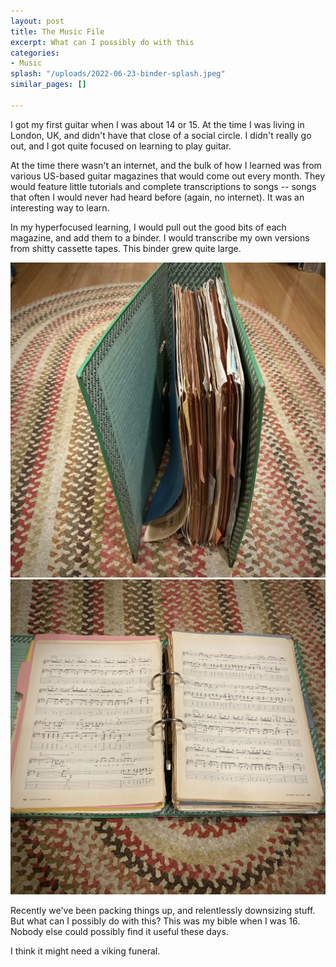 ```yaml
---
layout: post
title: The Music File
excerpt: What can I possibly do with this
categories:
- Music
splash: "/uploads/2022-06-23-binder-splash.jpeg"
similar_pages: []

---
```

I got my first guitar when I was about 14 or 15. At the time I was living in London, UK, and didn't have that close of a social circle. I didn't really go out, and I got quite focused on learning to play guitar.

At the time there wasn't an internet, and the bulk of how I learned was from various US-based guitar magazines that would come out every month. They would feature little tutorials and complete transcriptions to songs -- songs that often I would never had heard before (again, no internet). It was an interesting way to learn.

In my hyperfocused learning, I would pull out the good bits of each magazine, and add them to a binder. I would transcribe my own versions from shitty cassette tapes. This binder grew quite large.

![](/uploads/2022-06-23-binder-02.jpeg)![](/uploads/2022-06-23-binder-01.jpeg)

Recently we've been packing things up, and relentlessly downsizing stuff. But what can I possibly do with this? This was my bible when I was 16. Nobody else could possibly find it useful these days.

I think it might need a viking funeral.